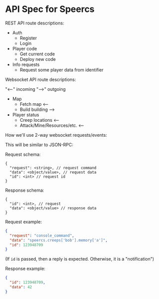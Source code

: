 
# API Spec for **Speercs**

REST API route descriptions:

- Auth
  - Register
  - Login
- Player code
  - Get current code
  - Deploy new code
- Info requests
  - Request some player data from identifier

Websocket API route descriptions:

"<--" incoming
"-->" outgoing

- Map
  - Fetch map <--
  - Build building -->
- Player status
  - Creep locations <--
  - Attack/Mine/Resources/etc. <--


How we'll use 2-way websocket requests/events:

This will be similar to JSON-RPC:

Request schema:

```
{
  "request": <string>, // request command
  "data": <object/value>, // request data
  "id": <int> // request id
}
```

Response schema:

```
{
  "id": <int>, // request
  "data": <object/value> // response data
}
```

Request example:

```json
{
  "request": "console_command",
  "data": "speercs.creeps['bob'].memory['a']",
  "id": 123948709
}
```

(If `id` is passed, then a reply is expected. Otherwise, it is a "notification")

Response example:

```json
{
  "id": 123948709,
  "data": 42
}
```

